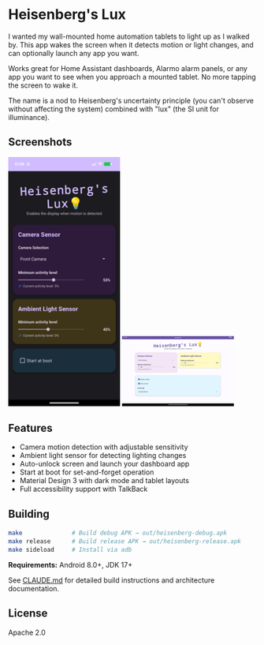 # Heisenberg's Lux

I wanted my wall-mounted home automation tablets to light up as I walked by. This app wakes the screen when it detects motion or light changes, and can optionally launch any app you want.

Works great for Home Assistant dashboards, Alarmo alarm panels, or any app you want to see when you approach a mounted tablet. No more tapping the screen to wake it.

The name is a nod to Heisenberg's uncertainty principle (you can't observe without affecting the system) combined with "lux" (the SI unit for illuminance).

## Screenshots

<p float="left">
  <img src="media/mobile.png" width="45%" />
  <img src="media/tablet.png" width="45%" />
</p>

## Features

- Camera motion detection with adjustable sensitivity
- Ambient light sensor for detecting lighting changes
- Auto-unlock screen and launch your dashboard app
- Start at boot for set-and-forget operation
- Material Design 3 with dark mode and tablet layouts
- Full accessibility support with TalkBack

## Building

```bash
make              # Build debug APK → out/heisenberg-debug.apk
make release      # Build release APK → out/heisenberg-release.apk
make sideload     # Install via adb
```

**Requirements:** Android 8.0+, JDK 17+

See [CLAUDE.md](CLAUDE.md) for detailed build instructions and architecture documentation.

## License

Apache 2.0
